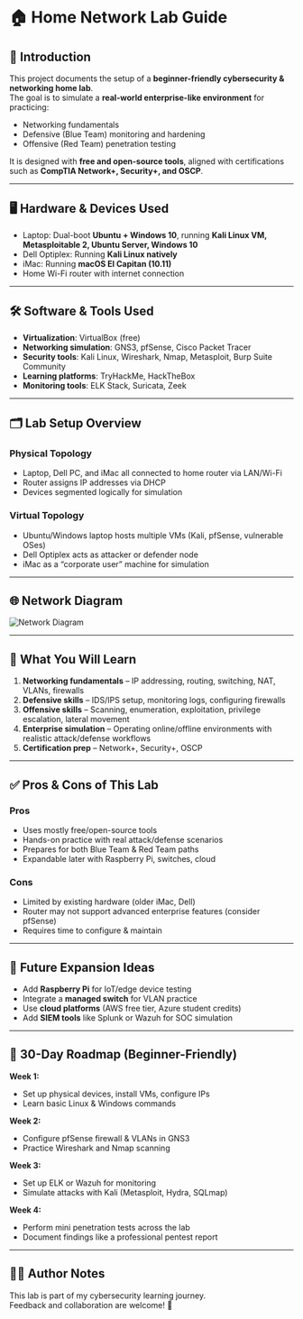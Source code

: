 # 🏠 Home Network Lab Guide

## 📌 Introduction
This project documents the setup of a **beginner-friendly cybersecurity & networking home lab**.  
The goal is to simulate a **real-world enterprise-like environment** for practicing:

- Networking fundamentals
- Defensive (Blue Team) monitoring and hardening
- Offensive (Red Team) penetration testing

It is designed with **free and open-source tools**, aligned with certifications such as **CompTIA Network+, Security+, and OSCP**.

---

## 🖥️ Hardware & Devices Used
- Laptop: Dual-boot **Ubuntu + Windows 10**, running **Kali Linux VM, Metasploitable 2, Ubuntu Server, Windows 10**
- Dell Optiplex: Running **Kali Linux natively**
- iMac: Running **macOS El Capitan (10.11)**
- Home Wi-Fi router with internet connection

---

## 🛠️ Software & Tools Used
- **Virtualization**: VirtualBox (free)
- **Networking simulation**: GNS3, pfSense, Cisco Packet Tracer
- **Security tools**: Kali Linux, Wireshark, Nmap, Metasploit, Burp Suite Community
- **Learning platforms**: TryHackMe, HackTheBox
- **Monitoring tools**: ELK Stack, Suricata, Zeek

---

## 🗂️ Lab Setup Overview

### Physical Topology
- Laptop, Dell PC, and iMac all connected to home router via LAN/Wi-Fi
- Router assigns IP addresses via DHCP
- Devices segmented logically for simulation

### Virtual Topology
- Ubuntu/Windows laptop hosts multiple VMs (Kali, pfSense, vulnerable OSes)
- Dell Optiplex acts as attacker or defender node
- iMac as a “corporate user” machine for simulation

---

## 🌐 Network Diagram     

![Network Diagram](diagram.png)

---

## 🔑 What You Will Learn
1. **Networking fundamentals** – IP addressing, routing, switching, NAT, VLANs, firewalls
2. **Defensive skills** – IDS/IPS setup, monitoring logs, configuring firewalls
3. **Offensive skills** – Scanning, enumeration, exploitation, privilege escalation, lateral movement
4. **Enterprise simulation** – Operating online/offline environments with realistic attack/defense workflows
5. **Certification prep** – Network+, Security+, OSCP

---

## ✅ Pros & Cons of This Lab

### Pros
- Uses mostly free/open-source tools
- Hands-on practice with real attack/defense scenarios
- Prepares for both Blue Team & Red Team paths
- Expandable later with Raspberry Pi, switches, cloud

### Cons
- Limited by existing hardware (older iMac, Dell)
- Router may not support advanced enterprise features (consider pfSense)
- Requires time to configure & maintain

---

## 🚀 Future Expansion Ideas
- Add **Raspberry Pi** for IoT/edge device testing
- Integrate a **managed switch** for VLAN practice
- Use **cloud platforms** (AWS free tier, Azure student credits)
- Add **SIEM tools** like Splunk or Wazuh for SOC simulation

---

## 📅 30-Day Roadmap (Beginner-Friendly)

**Week 1:**  
- Set up physical devices, install VMs, configure IPs  
- Learn basic Linux & Windows commands  

**Week 2:**  
- Configure pfSense firewall & VLANs in GNS3  
- Practice Wireshark and Nmap scanning  

**Week 3:**  
- Set up ELK or Wazuh for monitoring  
- Simulate attacks with Kali (Metasploit, Hydra, SQLmap)  

**Week 4:**  
- Perform mini penetration tests across the lab  
- Document findings like a professional pentest report    

---

## 👨‍💻 Author Notes
This lab is part of my cybersecurity learning journey.  
Feedback and collaboration are welcome! 🚀

